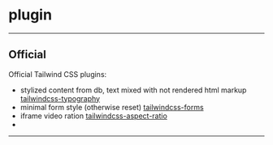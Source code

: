 # plugin

---

## Official

Official Tailwind CSS plugins:

- stylized content from db, text mixed with not rendered html markup [tailwindcss-typography](https://github.com/tailwindlabs/tailwindcss-typography)  
- minimal form style (otherwise reset) [tailwindcss-forms](https://github.com/tailwindlabs/tailwindcss-forms)  
- iframe video ration [tailwindcss-aspect-ratio](https://github.com/tailwindlabs/tailwindcss-aspect-ratio)  
- []()

---
